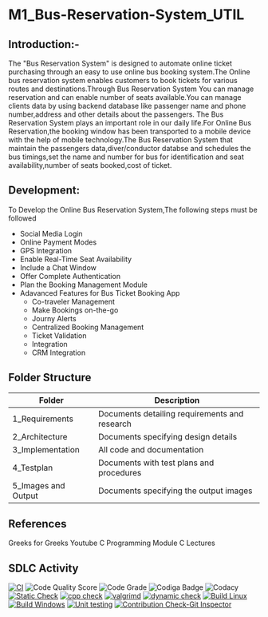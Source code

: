 # M1_Bus-Reservation-System_UTIL
## Introduction:-
The "Bus Reservation System" is designed to automate online ticket purchasing through an easy to use online bus booking system.The Online bus reservation system enables customers to book tickets for various routes and destinations.Through Bus Reservation System You can manage reservation and can enable number of seats available.You can manage clients data by using backend database like passenger name and phone number,address and other details about the passengers.
     The Bus Reservation System plays an important role in our daily life.For Online Bus Reservation,the booking window has been transported to a mobile device with the help of mobile technology.The Bus Reservation System that maintain the passengers data,diver/conductor databse and schedules the bus timings,set the name and number for bus for identification and seat availability,number of seats booked,cost of ticket.
 ## Development:
 To Develop the Online Bus Reservation System,The following steps must be followed
 * Social Media Login
 * Online Payment Modes
 * GPS Integration
 * Enable Real-Time Seat Availability
 * Include a Chat Window
 * Offer Complete Authentication
 * Plan the Booking Management Module
 * Adavanced Features for Bus Ticket Booking App
      * Co-traveler Management
      * Make Bookings on-the-go
      * Journy Alerts
      * Centralized Booking Management
      * Ticket Validation
      * Integration
      * CRM Integration
  ## Folder Structure
  |Folder      |Description     |
  |------------|----------------|            
  |1_Requirements|Documents detailing requirements and research|
  |2_Architecture|Documents specifying design details|
  |3_Implementation|All code and documentation|
  |4_Testplan|Documents with test plans and procedures|
  |5_Images and Output|Documents specifying the output images|
## References
Greeks for Greeks
Youtube C Programming
Module C Lectures

## SDLC Activity
[![CI](https://github.com/JinkalaAnitha/M1_Bus-Reservation-System_UTIL/actions/workflows/main.yml/badge.svg)](https://github.com/JinkalaAnitha/M1_Bus-Reservation-System_UTIL/actions/workflows/main.yml)
![Code Quality Score](https://api.codiga.io/project/32114/score/svg)
![Code Grade](https://api.codiga.io/project/32114/status/svg)
    ![Codiga Badge](https://app.codiga.io/public/user/github/JinkalaAnitha)
    ![Codacy](https://user-images.githubusercontent.com/101356849/160283983-8df57d6f-5a44-4fc6-b296-d751486815cc.jpg)
    [![Static Check](https://github.com/JinkalaAnitha/M1_Bus-Reservation-System_UTIL/actions/workflows/Static%20Check.yml/badge.svg)](https://github.com/JinkalaAnitha/M1_Bus-Reservation-System_UTIL/actions/workflows/Static%20Check.yml)
[![cpp check](https://github.com/JinkalaAnitha/M1_Bus-Reservation-System_UTIL/actions/workflows/cpp%20check.yml/badge.svg)](https://github.com/JinkalaAnitha/M1_Bus-Reservation-System_UTIL/actions/workflows/cpp%20check.yml)
[![valgrimd](https://github.com/JinkalaAnitha/M1_Bus-Reservation-System_UTIL/actions/workflows/valgrimd.yml/badge.svg)](https://github.com/JinkalaAnitha/M1_Bus-Reservation-System_UTIL/actions/workflows/valgrimd.yml)
[![dynamic check](https://github.com/JinkalaAnitha/M1_Bus-Reservation-System_UTIL/actions/workflows/dynamic%20check.yml/badge.svg)](https://github.com/JinkalaAnitha/M1_Bus-Reservation-System_UTIL/actions/workflows/dynamic%20check.yml)
[![Build Linux](https://github.com/JinkalaAnitha/M1_Bus-Reservation-System_UTIL/actions/workflows/Build%20Linux.yml/badge.svg)](https://github.com/JinkalaAnitha/M1_Bus-Reservation-System_UTIL/actions/workflows/Build%20Linux.yml)
[![Build Windows](https://github.com/JinkalaAnitha/M1_Bus-Reservation-System_UTIL/actions/workflows/Build%20Windows.yml/badge.svg)](https://github.com/JinkalaAnitha/M1_Bus-Reservation-System_UTIL/actions/workflows/Build%20Windows.yml)
[![Unit testing](https://github.com/JinkalaAnitha/M1_Bus-Reservation-System_UTIL/actions/workflows/Unit%20testing.yml/badge.svg)](https://github.com/JinkalaAnitha/M1_Bus-Reservation-System_UTIL/actions/workflows/Unit%20testing.yml)
[![Contribution Check-Git Inspector](https://github.com/JinkalaAnitha/M1_Bus-Reservation-System_UTIL/actions/workflows/Contribution%20Check-Git%20Inspector.yml/badge.svg)](https://github.com/JinkalaAnitha/M1_Bus-Reservation-System_UTIL/actions/workflows/Contribution%20Check-Git%20Inspector.yml)
